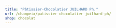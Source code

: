 ```yaml
---
title: "Pâtissier-Chocolatier JUILHARD Ph."
url: /champeix/patissier-chocolatier-juilhard-ph/
shop: chocolat
---
```

